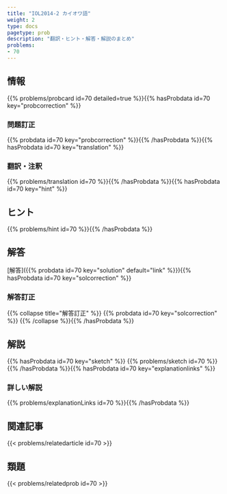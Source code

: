```yaml
---
title: "IOL2014-2 カイオワ語"
weight: 2
type: docs
pagetype: prob
description: "翻訳・ヒント・解答・解説のまとめ"
problems: 
- 70
---
```


## 情報

{{% problems/probcard id=70 detailed=true %}}{{% hasProbdata id=70 key="probcorrection" %}}

### 問題訂正

{{% probdata id=70 key="probcorrection" %}}{{% /hasProbdata %}}{{% hasProbdata id=70 key="translation" %}}

### 翻訳・注釈

{{% problems/translation id=70 %}}{{% /hasProbdata %}}{{% hasProbdata id=70 key="hint" %}}

## ヒント

{{% problems/hint id=70 %}}{{% /hasProbdata %}}

## 解答

[解答]({{% probdata id=70 key="solution" default="link" %}}){{% hasProbdata id=70 key="solcorrection" %}}

### 解答訂正

{{% collapse title="解答訂正" %}}
{{% probdata id=70 key="solcorrection" %}}
{{% /collapse %}}{{% /hasProbdata %}}

## 解説

{{% hasProbdata id=70 key="sketch" %}}
{{% problems/sketch id=70 %}}
{{% /hasProbdata %}}{{% hasProbdata id=70 key="explanationlinks" %}}

### 詳しい解説

{{% problems/explanationLinks id=70 %}}{{% /hasProbdata %}}

## 関連記事

{{< problems/relatedarticle id=70 >}}

## 類題

{{< problems/relatedprob id=70 >}}
